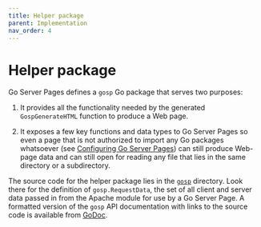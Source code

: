 ```yaml
---
title: Helper package
parent: Implementation
nav_order: 4
---
```


Helper package
==============

Go Server Pages defines a `gosp` Go package that serves two purposes:

1. It provides all the functionality needed by the generated `GospGenerateHTML` function to produce a Web page.

2. It exposes a few key functions and data types to Go Server Pages so even a page that is not authorized to import any Go packages whatsoever (see [Configuring Go Server Pages](../configure.md)) can still produce Web-page data and can still open for reading any file that lies in the same directory or a subdirectory.

The source code for the helper package lies in the [`gosp`](https://github.com/spakin/gosp/tree/master/tools/src/gosp) directory.  Look there for the definition of `gosp.RequestData`, the set of all client and server data passed in from the Apache module for use by a Go Server Page.  A formatted version of the `gosp` API documentation with links to the source code is available from [GoDoc](https://godoc.org/github.com/spakin/gosp/tools/src/gosp).
